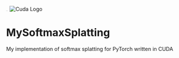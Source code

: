 ​                                                               <img src="https://user-images.githubusercontent.com/44374235/80755051-6a84ca80-8b30-11ea-8536-1f21ab205e41.png" alt="PyTorch Logo" style="zoom:5%;" /> ![Cuda Logo](https://user-images.githubusercontent.com/44374235/80754989-4b863880-8b30-11ea-8ed1-977984d20984.jpg)

# MySoftmaxSplatting

My implementation of softmax splatting for PyTorch written in CUDA
